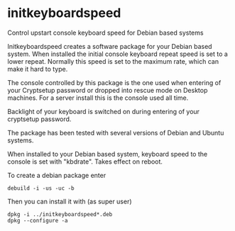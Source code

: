# initkeyboardspeed
Control upstart console keyboard speed for Debian based systems

Initkeyboardspeed creates a software package for your Debian based system. When installed the initial console keyboard repeat speed is set to a lower repeat. Normally this speed is set to the maximum rate, which can make it hard to type.

The console controlled by this package is the one used when entering of your Cryptsetup password or dropped into rescue mode on Desktop machines. For a server install this is the console used all time.

Backlight of your keyboard is switched on during entering of your cryptsetup password.

The package has been tested with several versions of Debian and Ubuntu systems.

When installed to your Debian based system, keyboard speed to the console is set with "kbdrate". Takes effect on reboot.

To create a debian package enter
```
debuild -i -us -uc -b
```

Then you can install it with (as super user)
```
dpkg -i ../initkeyboardspeed*.deb
dpkg --configure -a
```
